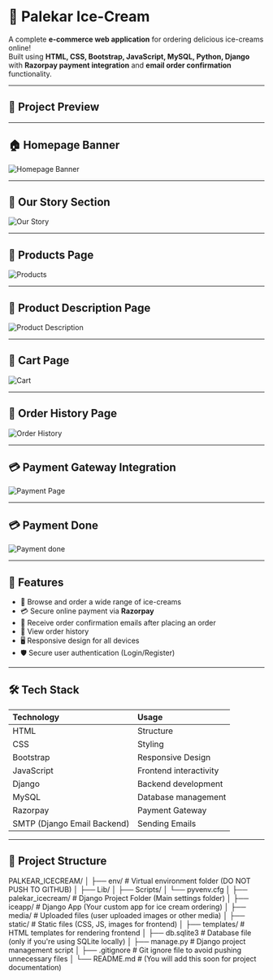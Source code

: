 # 🍦 Palekar Ice-Cream

A complete **e-commerce web application** for ordering delicious ice-creams online!  
Built using **HTML, CSS, Bootstrap, JavaScript, MySQL, Python, Django** with **Razorpay payment integration** and **email order confirmation** functionality.

---

## 📸 Project Preview

---

## 🏠 Homepage Banner
![Homepage Banner](images/banner-img.png)

---

## 📖 Our Story Section
![Our Story](images/Our%20Story-img.png)

---

## 🍦 Products Page
![Products](images/product-img.png)

---

## 🧾 Product Description Page
![Product Description](images/product%20desc-img.png)

---

## 🛒 Cart Page
![Cart](images/cart-img.png)

---

## 🧾 Order History Page
![Order History](images/order%20history-img.png)

---

## 💳 Payment Gateway Integration
![Payment Page](images/payment-img.png)


---

## 💳 Payment Done
![Payment done](images/payment%20done-img.png)


---

## 🚀 Features

- 🛒 Browse and order a wide range of ice-creams
- 💳 Secure online payment via **Razorpay**
- 📩 Receive order confirmation emails after placing an order
- 🧾 View order history
- 🖥️ Responsive design for all devices
- 🛡️ Secure user authentication (Login/Register)

---

## 🛠️ Tech Stack

| Technology | Usage |
|:---|:---|
| HTML | Structure |
| CSS | Styling |
| Bootstrap | Responsive Design |
| JavaScript | Frontend interactivity |
| Django | Backend development |
| MySQL | Database management |
| Razorpay | Payment Gateway |
| SMTP (Django Email Backend) | Sending Emails |

---

## 📂 Project Structure

PALKEAR_ICECREAM/
│
├── env/                    # Virtual environment folder (DO NOT PUSH TO GITHUB)
│   ├── Lib/
│   ├── Scripts/
│   └── pyvenv.cfg
│
├── palekar_icecream/        # Django Project Folder (Main settings folder)
│
├── iceapp/                  # Django App (Your custom app for ice cream ordering)
│
├── media/                   # Uploaded files (user uploaded images or other media)
│
├── static/                  # Static files (CSS, JS, images for frontend)
│
├── templates/               # HTML templates for rendering frontend
│
├── db.sqlite3               # Database file (only if you're using SQLite locally)
│
├── manage.py                # Django project management script
│
├── .gitignore               # Git ignore file to avoid pushing unnecessary files
│
└── README.md                # (You will add this soon for project documentation)
